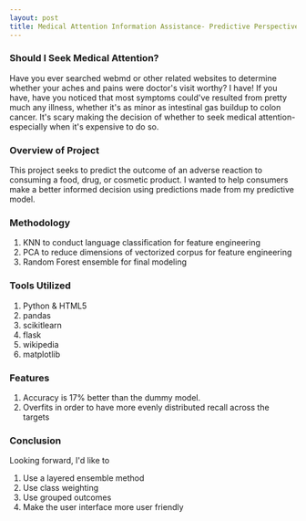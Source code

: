 ```yaml
---
layout: post
title: Medical Attention Information Assistance- Predictive Perspective
---
```


### Should I Seek Medical Attention?

Have you ever searched webmd or other related websites to determine whether your
aches and pains were doctor's visit worthy? I have! If you have, have you noticed
that most symptoms could've resulted from pretty much any illness, whether it's
as minor as intestinal gas buildup to colon cancer. It's scary making the decision
of whether to seek medical attention- especially when it's expensive to do so. 

### Overview of Project
This project seeks to predict the outcome of an adverse reaction to consuming a 
food, drug, or cosmetic product. I wanted to help consumers make a better informed
decision using predictions made from my predictive model.

### Methodology
1. KNN to conduct language classification for feature engineering
2. PCA to reduce dimensions of vectorized corpus for feature engineering
3. Random Forest ensemble for final modeling

### Tools Utilized
1. Python & HTML5
2. pandas
3. scikitlearn
4. flask
5. wikipedia
6. matplotlib

### Features
1. Accuracy is 17% better than the dummy model.
2. Overfits in order to have more evenly distributed recall across the targets


### Conclusion
Looking forward, I'd like to
1. Use a layered ensemble method
2. Use class weighting
3. Use grouped outcomes 
4. Make the user interface more user friendly
